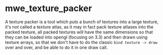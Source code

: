 # mwe_texture_packer
A texture packer is a tool which puts a bunch of textures into a large texture, it's not called a texture atlas, as it may in fact pack texture atlases into the packed texture, all packed textures will have the same dimensions so that they can be loaded into opengl (focusing on 3.3) and then drawn using texture arrays, so that we don't have to do the classic `bind texture -> draw` over and over, and be able to do it in one draw call.
